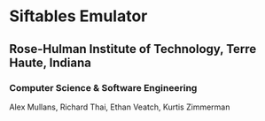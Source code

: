 # Siftables Emulator
## Rose-Hulman Institute of Technology, Terre Haute, Indiana
### Computer Science & Software Engineering
Alex Mullans, Richard Thai, Ethan Veatch, Kurtis Zimmerman
